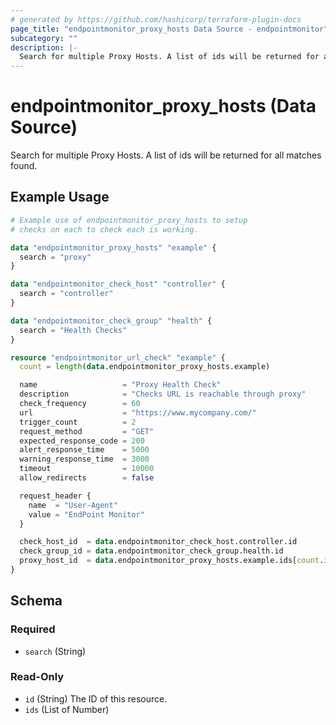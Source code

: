 ```yaml
---
# generated by https://github.com/hashicorp/terraform-plugin-docs
page_title: "endpointmonitor_proxy_hosts Data Source - endpointmonitor"
subcategory: ""
description: |-
  Search for multiple Proxy Hosts. A list of ids will be returned for all matches found.
---
```


# endpointmonitor_proxy_hosts (Data Source)

Search for multiple Proxy Hosts. A list of ids will be returned for all matches found.

## Example Usage

```terraform
# Example use of endpointmonitor_proxy_hosts to setup
# checks on each to check each is working.

data "endpointmonitor_proxy_hosts" "example" {
  search = "proxy"
}

data "endpointmonitor_check_host" "controller" {
  search = "controller"
}

data "endpointmonitor_check_group" "health" {
  search = "Health Checks"
}

resource "endpointmonitor_url_check" "example" {
  count = length(data.endpointmonitor_proxy_hosts.example)

  name                   = "Proxy Health Check"
  description            = "Checks URL is reachable through proxy"
  check_frequency        = 60
  url                    = "https://www.mycompany.com/"
  trigger_count          = 2
  request_method         = "GET"
  expected_response_code = 200
  alert_response_time    = 5000
  warning_response_time  = 3000
  timeout                = 10000
  allow_redirects        = false

  request_header {
    name  = "User-Agent"
    value = "EndPoint Monitor"
  }

  check_host_id  = data.endpointmonitor_check_host.controller.id
  check_group_id = data.endpointmonitor_check_group.health.id
  proxy_host_id  = data.endpointmonitor_proxy_hosts.example.ids[count.index]
}
```

<!-- schema generated by tfplugindocs -->
## Schema

### Required

- `search` (String)

### Read-Only

- `id` (String) The ID of this resource.
- `ids` (List of Number)


